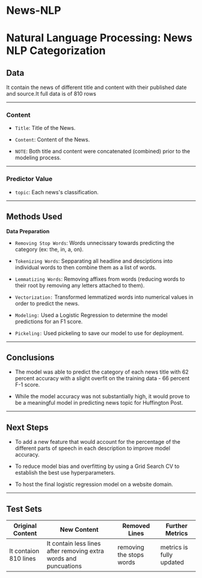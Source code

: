 # News-NLP 

# Natural Language Processing: News NLP Categorization
## Data 
It contain the news of different title and content with their published date and source.It full data is of 810 rows  

---

### Content

* `Title`: Title of the News.

* `Content`: Content of the News.

* `NOTE`: Both title and content were concatenated (combined) prior to the modeling process.


---

### Predictor Value

* `topic`: Each news's classification.


---

## Methods Used 

**Data Preparation**
 
* `Removing Stop Words`: Words unnecissary towards predicting the category (ex: the, in, a, on). 


* `Tokenizing Words`: Sepparating all headline and desciptions into individual words to then combine them as a list of words.

* `Lemmatizing Words`: Removing affixes from words (reducing words to their root by removing any letters attached to them).

* `Vectorization:` Transformed lemmatized words into numerical values in order to predict the news.

* `Modeling:` Used a Logistic Regression to determine the model predictions for an F1 score.

* `Pickeling:` Used pickeling to save our model to use for deployment.


---

## Conclusions

* The model was able to predict the category of each news title with 62 percent accuracy with a slight overfit on the training data - 66 percent F-1 score. 

* While the model accuracy was not substantially high, it would prove to be a meaningful model in predicting news topic for Huffington Post.


---

## Next Steps 

* To add a new feature that would account for the percentage of the different parts of speech in each description to improve model accuracy.

* To reduce model bias and overfitting by using a Grid Search CV to establish the best use hyperparameters.

* To host the final logistic regression model on a website domain. 


--- 
## Test Sets 
| Original Content |New Content | Removed Lines | Further Metrics |
|------------------|------------|---------------|-----------------|
| It contaion 810 lines| It contain less lines after removing extra words and puncuations | removing the stops words   | metrics is fully updated         |








